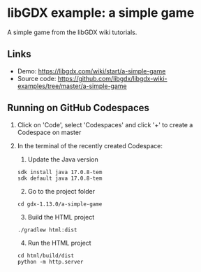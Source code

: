 # libGDX example: a simple game

A simple game from the libGDX wiki tutorials.

## Links
- Demo: https://libgdx.com/wiki/start/a-simple-game
- Source code: https://github.com/libgdx/libgdx-wiki-examples/tree/master/a-simple-game
  
## Running on GitHub Codespaces

1. Click on 'Code', select 'Codespaces' and click '+' to create a Codespace on master
2. In the terminal of the recently created Codespace:

   1. Update the Java version
   ```
   sdk install java 17.0.8-tem
   sdk default java 17.0.8-tem
   ```
   2. Go to the project folder
   ```
   cd gdx-1.13.0/a-simple-game
   ```
   3. Build the HTML project
   ```
   ./gradlew html:dist
   ```
   4. Run the HTML project
   ```
   cd html/build/dist
   python -m http.server
   ```
